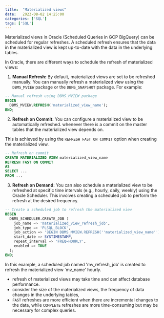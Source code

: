 ```yaml
---
title:  "Materialized views"
date:   2023-08-02 14:25:00
categories: ['SQL']
tags: ['SQL']
---
```



Materialized views in Oracle (Scheduled Queries in GCP BigQuery) can be scheduled for regular refreshes. 
A scheduled refresh ensures that the data in the materialized view is kept up-to-date with the data in the underlying tables.

In Oracle, there are different ways to schedule the refresh of materialized views:

1. **Manual Refresh:**
   By default, materialized views are set to be refreshed manually. You can manually refresh a materialized view using
the `DBMS_MVIEW` package or the `DBMS_SNAPSHOT` package. For example:
```sql
-- Manual refresh using DBMS_MVIEW package
BEGIN
  DBMS_MVIEW.REFRESH('materialized_view_name');
END;
```

2. **Refresh on Commit:**
   You can configure a materialized view to be automatically refreshed.
whenever there is a commit on the master tables that the materialized view depends on. 

This is achieved by using the `REFRESH FAST ON COMMIT` option when creating the materialized view.
```sql
-- Refresh on commit
CREATE MATERIALIZED VIEW materialized_view_name
REFRESH FAST ON COMMIT
AS
SELECT ...
FROM ...
```

3. **Refresh on Demand:**
   You can also schedule a materialized view to be refreshed at specific time intervals (e.g., hourly, daily, weekly)
using the Oracle Scheduler. This involves creating a scheduled job to perform the refresh at the desired frequency.
```sql
-- Create a scheduled job to refresh the materialized view
BEGIN
  DBMS_SCHEDULER.CREATE_JOB (
    job_name => 'materialized_view_refresh_job',
    job_type => 'PLSQL_BLOCK',
    job_action => 'BEGIN DBMS_MVIEW.REFRESH(''materialized_view_name''); END;',
    start_date => SYSTIMESTAMP,
    repeat_interval => 'FREQ=HOURLY',
    enabled => TRUE
  );
END;
```

In this example, a scheduled job named 'mv_refresh_job' is created to refresh the materialized view 'mv_name' hourly.

* refresh of materialized views may take time and can affect database performance. 
* consider the size of the materialized views, the frequency of data changes in the underlying tables,
* `FAST` refreshes are more efficient when there are incremental changes to the data, while `COMPLETE` refreshes are more time-consuming but may be necessary for complex queries.